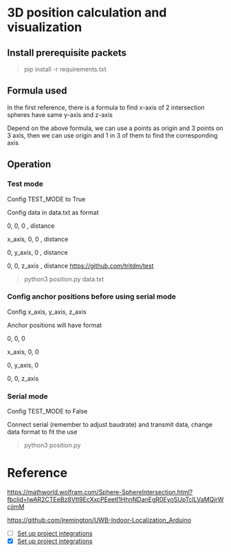 # 3D position calculation and visualization
## Install prerequisite packets
>pip install -r requirements.txt
## Formula used
In the first reference, there is a formula to find x-axis of 2 intersection spheres have same y-axis and z-axis

Depend on the above formula, we can use a points as origin and 3 points on 3 axis, then we can use origin and 1 in 3 of them to find the corresponding axis
## Operation
### Test mode
Config TEST_MODE to True

Config data in data.txt as format

0, 		0, 		0		, distance

x_axis, 0, 		0		, distance

0, 		y_axis, 0		, distance

0, 		0, 		z_axis	, distance
https://github.com/tritdm/test
>python3 position.py data.txt
### Config anchor positions before using serial mode
Config x_axis, y_axis, z_axis

Anchor positions will have format

0, 		0, 		0

x_axis, 0, 		0

0, 		y_axis, 0

0, 		0, 		z_axis
### Serial mode
Config TEST_MODE to False

Connect serial (remember to adjust baudrate) and transmit data, change data format to fit the use

>python3 position.py
# Reference
https://mathworld.wolfram.com/Sphere-SphereIntersection.html?fbclid=IwAR2CTEeBz8VtI9EcXxcPEeetI1HhnNDanEgR0EyoSUpTcILVaMQjrWcjjmM

https://github.com/jremington/UWB-Indoor-Localization_Arduino












- [ ] [Set up project integrations](https://git.suga.vn/tritdm/alice-sub/-/settings/integrations)
- [x] [Set up project integrations](https://git.suga.vn/tritdm/alice-sub/-/settings/integrations)

